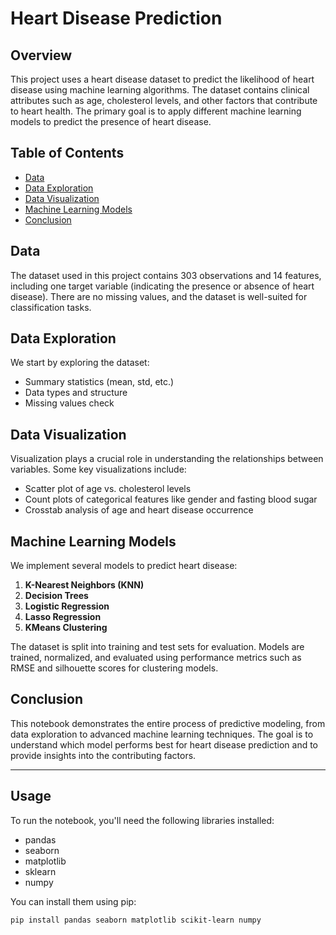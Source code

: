 # Heart Disease Prediction

## Overview
This project uses a heart disease dataset to predict the likelihood of heart disease using machine learning algorithms. The dataset contains clinical attributes such as age, cholesterol levels, and other factors that contribute to heart health. The primary goal is to apply different machine learning models to predict the presence of heart disease.

## Table of Contents
- [Data](#data)
- [Data Exploration](#data-exploration)
- [Data Visualization](#data-visualization)
- [Machine Learning Models](#machine-learning-models)
- [Conclusion](#conclusion)

## Data
The dataset used in this project contains 303 observations and 14 features, including one target variable (indicating the presence or absence of heart disease). There are no missing values, and the dataset is well-suited for classification tasks.

## Data Exploration
We start by exploring the dataset:
- Summary statistics (mean, std, etc.)
- Data types and structure
- Missing values check

## Data Visualization
Visualization plays a crucial role in understanding the relationships between variables. Some key visualizations include:
- Scatter plot of age vs. cholesterol levels
- Count plots of categorical features like gender and fasting blood sugar
- Crosstab analysis of age and heart disease occurrence

## Machine Learning Models
We implement several models to predict heart disease:
1. **K-Nearest Neighbors (KNN)**
2. **Decision Trees**
3. **Logistic Regression**
4. **Lasso Regression**
5. **KMeans Clustering**

The dataset is split into training and test sets for evaluation. Models are trained, normalized, and evaluated using performance metrics such as RMSE and silhouette scores for clustering models.

## Conclusion
This notebook demonstrates the entire process of predictive modeling, from data exploration to advanced machine learning techniques. The goal is to understand which model performs best for heart disease prediction and to provide insights into the contributing factors.

---

## Usage
To run the notebook, you'll need the following libraries installed:
- pandas
- seaborn
- matplotlib
- sklearn
- numpy

You can install them using pip:
```bash
pip install pandas seaborn matplotlib scikit-learn numpy

